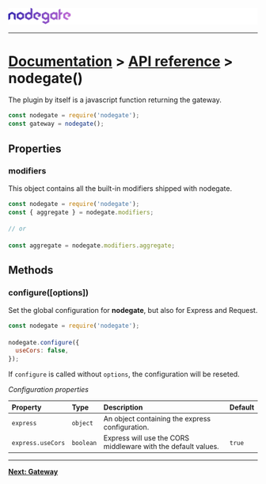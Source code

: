 ![nodegate](../images/logo-documentation.png)

---

# [Documentation](README.md) > [API reference](api-reference.md) > nodegate()

The plugin by itself is a javascript function returning the gateway.

```js
const nodegate = require('nodegate');
const gateway = nodegate();
```

## Properties

### modifiers

This object contains all the built-in modifiers shipped with nodegate.

```js
const nodegate = require('nodegate');
const { aggregate } = nodegate.modifiers;

// or

const aggregate = nodegate.modifiers.aggregate;
```

## Methods

### configure([options])

Set the global configuration for **nodegate**, but also for Express and Request.

```js
const nodegate = require('nodegate');

nodegate.configure({
  useCors: false,
});
```

If `configure` is called without `options`, the configuration will be reseted.

_Configuration properties_

| Property          | Type      | Description                                                   | Default |
| :---------------- | :-------- | :------------------------------------------------------------ | :------ |
| `express`         | `object`  | An object containing the express configuration.               |         |
| `express.useCors` | `boolean` | Express will use the CORS middleware with the default values. | `true`  |

---

**[Next: Gateway](api-reference-gateway.md)**
